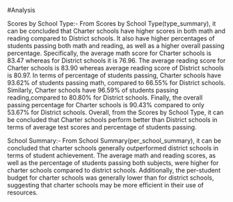 #Analysis

Scores by School Type:- From Scores by School Type(type_summary), it can be concluded that Charter schools have higher scores in both math and reading compared to District schools. It also have higher percentages of students passing both math and reading, as well as a higher overall passing percentage. Specifically, the average math score for Charter schools is 83.47 whereas for District schools it is 76.96. The average reading score for Charter schools is 83.90 whereas average reading score of District schools is 80.97. In terms of percentage of students passing, Charter schools have 93.62% of students passing math, compared to 66.55% for District schools. Similarly, Charter schools have 96.59% of students passing reading,compared to 80.80% for District schools. Finally, the overall passing percentage for Charter schools is 90.43% compared to only 53.67% for District schools. Overall, from the Scores by School Type, it can be concluded that Charter schools perform better than District schools in terms of average test scores and percentage of students passing.

School Summary:- From School Summary(per_school_summary), it can be concluded that charter schools generally outperformed district schools in terms of student achievement. The average math and reading scores, as well as the percentage of students passing both subjects, were higher for charter schools compared to district schools. Additionally, the per-student budget for charter schools was generally lower than for district schools, suggesting that charter schools may be more efficient in their use of resources.
